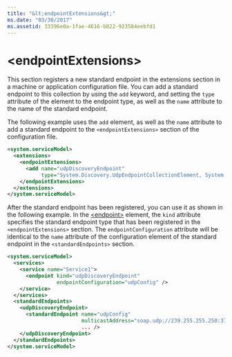 ```yaml
---
title: "&lt;endpointExtensions&gt;"
ms.date: "03/30/2017"
ms.assetid: 33396e0a-1fae-4616-b822-923584eebfd1
---
```

# &lt;endpointExtensions&gt;
This section registers a new standard endpoint in the extensions section in a machine or application configuration file. You can add a standard endpoint to this collection by using the `add` keyword, and setting the `type` attribute of the element to the endpoint type, as well as the `name` attribute to the name of the standard endpoint.  
  
 The following example uses the `add` element, as well as the `name` attribute to add a standard endpoint to the `<endpointExtensions>` section of the configuration file.  
  
```xml  
<system.serviceModel>  
  <extensions>  
    <endpointExtensions>  
      <add name="udpDiscoveryEndpoint"  
           type="System.Discovery.UdpEndpointCollectionElement, System.Discovery.dll, Version=1.0.0.0, Culture=neutral, PublicKeyToken=ffffffffffffffff"/>  
    </endpointExtensions>  
  </extensions>  
</system.serviceModel>  
```  
  
 After the standard endpoint has been registered, you can use it as shown in the following example. In the [\<endpoint>](../../../../../docs/framework/configure-apps/file-schema/wcf/endpoint-element.md) element, the `kind` attribute specifies the standard endpoint type that has been registered in the `<endpointExtensions>` section. The `endpointConfiguration` attribute will be identical to the `name` attribute of the configuration element of the standard endpoint in the `<standardEndpoints>` section.  
  
```xml  
<system.serviceModel>  
  <services>  
    <service name="Service1">  
      <endpoint kind="udpDiscoveryEndpoint"  
                endpointConfiguration="udpConfig" />  
    </service>  
  </services>  
  <standardEndpoints>  
    <udpDiscoveryEndpoint>  
      <standardEndpoint name="udpConfig"  
                        multicastAddress="soap.udp://239.255.255.250:3703"  
                        ... />  
    </udpDiscoveryEndpoint>  
  </standardEndpoints>  
</system.serviceModel>  
```  
  